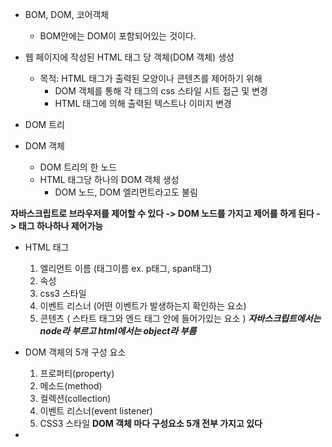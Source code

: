 * BOM, DOM, 코어객체
    * BOM안에는 DOM이 포함되어있는 것이다.

* 웹 페이지에 작성된 HTML 태그 당 객체(DOM 객체) 생성
  * 목적: HTML 태그가 출력된 모양이나 콘텐츠를 제어하기 위해
      * DOM 객체를 통해 각 태그의 css 스타일 시트 접근 및 변경
      * HTML 태그에 의해 출력된 텍스트나 이미지 변경

* DOM 트리
* DOM 객체
  * DOM 트리의 한 노드
  * HTML 태그당 하나의 DOM 객체 생성
      * DOM 노드, DOM 엘리먼트라고도 불림

**자바스크립트로 브라우저를 제어할 수 있다 -> DOM 노드를 가지고 제어를 하게 된다 -> 태그 하나하나 제어가능**

* HTML 태그
  1. 엘리먼트 이름 (태그이름 ex. p태그, span태그)
  2. 속성
  3. css3 스타일
  4. 이벤트 리스너 (어떤 이벤트가 발생하는지 확인하는 요소)
  5. 콘텐츠 ( 스타트 태그와 엔드 태그 안에 들어가있는 요소 )
  ***자바스크립트에서는 node라 부르고 html에서는 object라 부름***

* DOM 객체의 5개 구성 요소
    1. 프로퍼티(property)
    2. 메소드(method)
    3. 컬렉션(collection)
    4. 이벤트 리스너(event listener)
    5. CSS3 스타일
  **DOM 객체 마다 구성요소 5개 전부 가지고 있다**

* 




